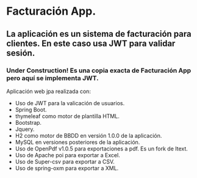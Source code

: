 # Facturación App.

## La aplicación es un sistema de facturación para clientes. En este caso usa JWT para validar sesión.


### Under Construction! Es una copia exacta de Facturación App pero aquí se implementa JWT.

  

Aplicación web jpa realizada con:

* Uso de JWT para la valicación de usuarios.
* Spring Boot.
* thymeleaf como motor de plantilla HTML.
* Bootstrap.
* Jquery.
* H2 como motor de BBDD en versión 1.0.0 de la aplicación.
* MySQL en versiones posteriores de la aplicación.
* Uso de OpenPdf v1.0.5 para exportaciones a pdf. Es un fork de Itext.
* Uso de Apache poi para exportar a Excel.
* Uso de Super-csv para exportar a CSV.
* Uso de spring-oxm para exportar a XML.
